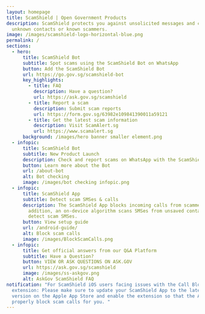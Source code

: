 ```yaml
---
layout: homepage
title: ScamShield | Open Government Products
description: ScamShield protects you against unsolicited messages and calls from
  unknown contacts or known scammers.
image: /images/scamshield-logo-horizontal-blue.png
permalink: /
sections:
  - hero:
      title: ScamShield Bot
      subtitle: Spot scams using the ScamShield Bot on WhatsApp
      button: Add the ScamShield Bot
      url: https://go.gov.sg/scamshield-bot
      key_highlights:
        - title: FAQ
          description: Have a question?
          url: https://ask.gov.sg/scamshield
        - title: Report a scam
          description: Submit scam reports
          url: https://form.gov.sg/63982e109841390011a59121
        - title: Get the latest scam information
          description: Visit ScamAlert.sg
          url: https://www.scamalert.sg
      background: /images/hero banner smaller element.png
  - infopic:
      title: ScamShield Bot
      subtitle: New Product Launch
      description: Check and report scams on WhatsApp with the ScamShield Bot
      button: Learn more about the Bot
      url: /about-bot
      alt: Bot checking
      image: /images/bot checking infopic.png
  - infopic:
      title: ScamShield App
      subtitle: Detect scam SMSes & calls
      description: The ScamShield App blocks incoming calls from scammers. In
        addition, an on-device algorithm scans SMSes from unsaved contact to
        detect scam SMSes.
      button: View setup guide
      url: /android-guide/
      alt: Block scam calls
      image: /images/BlockScamCalls.png
  - infopic:
      title: Get official answers from our Q&A Platform
      subtitle: Have a Question?
      button: VIEW OR ASK QUESTIONS ON ASK.GOV
      url: https://ask.gov.sg/scamshield
      image: /images/ss-askgov.png
      alt: AskGov ScamShield FAQ
notification: "For ScamShield iOS users facing issues with the Call Blocking
  extension: Please make sure to update your ScamShield App to the latest
  version on the Apple App Store and enable the extension so that the App can
  properly block scam calls for you. "
---
```

